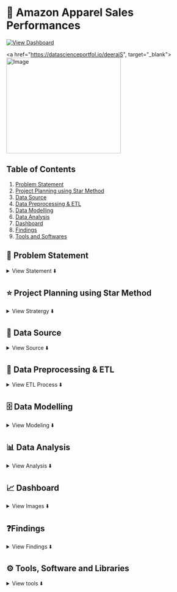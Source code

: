 # 🛒 Amazon Apparel Sales Performances
[![View Dashboard](https://img.shields.io/badge/View%20Dashboard-Click%20Here-black?style=for-the-badge&logo=powerbi&logoColor=yellow&labelColor=yellow)](https://app.powerbi.com/view?r=eyJrIjoiZTM3YjYwNjItZGNiNC00OWI4LWJhYTUtNWU2NTk2ZjA0NGU2IiwidCI6IjU3ZmJiOTI1LWVmMWEtNDAzOC1hMGJmLTVlOTM1YTMzYzk2MiJ9&embedImagePlaceholder=true)

  <a href="https://datascienceportfol.io/deerajS", target="_blank">
  <img width="300" height="250" alt="Image" src="https://github.com/user-attachments/assets/e5c51953-e920-4b31-8c91-cf8227ad7185" />
  </a>

## Table of Contents
  1. [Problem Statement](#-problem-statement)
  2. [Project Planning using Star Method](#-project-planning-using-star-method)
  3. [Data Source](#-data-source)
  4. [Data Preprocessing \& ETL](#-data-preprocessing--etl)
  5. [Data Modelling](#️-data-modelling)
  6. [Data Analysis](#-data-analysis)
  7. [Dashboard](#-dashboard)
  8. [Findings](#findings)
  9. [Tools and Softwares](#️-tools-software-and-libraries)


## 📌 Problem Statement
<details>
<summary>
View Statement ⬇️
</summary> <br/>

**The fashion segment on Amazon generates massive amounts of sales and unit-level data across multiple cities and states in India. However, this data is scattered and difficult for stakeholders to interpret quickly.
The problem: How can we track sales performance, seller activity, and product-level insights to improve decision-making in the apparel category?**

</details>


## ⭐ Project Planning using Star Method
<details>

<summary>
View Stratergy ⬇️
</summary>

- Understand key KPIs: Overall Sales, Units, Seller Count
- Build hierarchical view: State → City → Product → Product Details
- Enable drilldowns: from overview → product listings → product-level insights
- Design dashboards with clear filters and interactions

### 📝 S - Situation
Amazon’s apparel sales data was scattered, making it hard for stakeholders to track performance across sellers, cities, and products. A unified, interactive view was needed for better decision-making.

### 🎯 T - Task
- Create Interactive Power BI Dashboard
- Track overall sales, units, and sellers
- Monitor city-wise and state-wise performance
- Provide drillthrough to product and product-level views
- Ensure stakeholders could filter by sales/units dynamically

### ⚡ A - Action

I collected raw Amazon Fashion sales data, cleaned and formatted it, and created a dynamic option to switch between sales and units. Key measures like overall sales, seller count, and reviews were built in Power BI for analysis. Dashboards were designed at three levels — Overview, Products, and Product View — to track performance from high-level trends down to individual products.

### 🏆 R - Result

- The dashboard revealed top-performing states and cities, highlighted product-level gaps such as low-rated SKUs, and gave management a clear tool to track sales and units. 

- By identifying sales trends, high-performing products, and top-selling items, the solution contributed to a **10% increase in revenue**. 

- Additionally, regional sales visualizations **improved market insights by 15%**, enabling more informed strategic planning and faster, data-driven decisions.

</details>


## 📂 Data Source
<details>
<summary>
View Source ⬇️
</summary><br>

- Web Scrapping using Python -- [Amazon.in](https://www.amazon.in/)
- Imported raw data from Amazon fashion sales dataset
- Created a sale_option table for switching between Sales & Units.

</details>


## 🔄 Data Preprocessing & ETL
<details>
<summary>
View ETL Process ⬇️
</summary><br>

**Our data is initially import from the Excel/CSV file into Power BI, and then the subsequent Extract, Transform, and Load (ETL) is executed in Power Query**
<br>
1. Cleaned nulls, formatted dates, ensured proper data types.  

2. Image URL Cleaning – split image URLs by delimiter, removed duplicates, and dropped the redundant column **large2**.

3. Data Merge – Joined the Amazon table with the amazon-fashion - YT table on the primary key ASIN to enrich the dataset with additional attributes like Amount or price of product in **Amazon** Table.

4. Null and Zero Handling – Applied up/down fill in Power BI to handle missing or zero values in the Price of Product columns.

5. Category Column Transformation – Split the Category field (using lower/upper case delimiter) into Category1, Category2, and Category3. Replaced null values with blanks, then created a new custom column **"Category"** using:

  ```
   [Category.1] & " " & [Category.2] & " " & [Category.3]

  ```

6. Derived Date Column – Created a new Month column using:

  ```
  Month = FORMAT(Amazon[Date], "mmm")

  ```



</details>


## 🗄️ Data Modelling
<details>
<summary>
View Modeling ⬇️
</summary>

The Data Model illustrates the correlation between various tables. The following is the Data Model of sales Data:

<img width="700" height="400" alt="Image" src="https://github.com/user-attachments/assets/d9cac1b5-b15b-4e81-be20-e636134bbecd" /> <br>

The data model was designed in Power BI to connect transactional and reference data for better analysis:

- Tables Used:

  - Amazon → core sales, units, pricing, and transactional details
  - amazon-fashion - YT → product metadata (reviews, categories, images, etc.)

- Relationship Setup:

  - Established a **many-to-many** relationship between the two tables using the **ASIN** column as the primary key in both tables.

  - This ensured that each product could be mapped across multiple sales records while preserving product-level attributes from the reference table.

- Key Measures Defined:

  - Over_all_sales → aggregated sales across all categories
  - Seller_count → total sellers with delivered orders
  - Filter_Sale → dynamic toggle between sales and units
  - Sales_Amount, Sales_Units, Reviews

- Derived Columns:

  - Month = FORMAT(Amazon[Date], "mmm")
  - Category (concatenated split categories for better grouping)

</details>


## 📊 Data Analysis
<details>
<summary>
View Analysis ⬇️
</summary><br>

DAX Measures Used In DashBoards:
1. Return_Units 
```
= var val= CALCULATE([Sale_Units],CONTAINSSTRING(Amazon[Status],"Return"))
return IF(val=BLANK(),0,val)
```

2. Reviews 
```
= var val = COUNT('amazon-fashion'[no__of_reviews])
return IF(ISBLANK(val),0)
```

3. Sale_Ammount 
```
= var val = SUM(Amazon[Total_Ammount])
return if(ISBLANK(val),0)
```

4. Sale_Units 
```
= var selecting = SELECTEDVALUE(Sale_Option[Type])
var _units =SUM(Amazon[Qty])
var _sale = SUM(Amazon[Total_Ammount])
return IF(selecting="1",_sale,_units)
```

5. Sale_Units 
```
= var selecting = SELECTEDVALUE(Sale_Option[Type])
var _units =SUM(Amazon[Qty])
var _sale = SUM(Amazon[Total_Ammount])
return IF(selecting="1",_sale,_units)
```

6. All_Sale 
```
= CALCULATE([Sale_Units],ALL('amazon-fashion'[Category]))
```
7. Order_Counts 
```
= var val = CALCULATE(COUNT('amazon-fashion'[seller_id]),CONTAINSSTRING(Amazon[Status],"Delivered"))
return IF(val=BLANK(),"0",val)
```

Calculated Column used:

1. Month 
```
1.	month = FORMAT(Amazon[Date],"mmm")
```

Table Implemented: 

1. Sale_Option 
```
= DataTable("Name", STRING,"Type", STRING,{{"1","Sales"},{"2","Units"}})
```   

</details>

## 📈 Dashboard
<details>
<summary>
View Images ⬇️
</summary>

> ### 1. OverView
  <a href="https://app.powerbi.com/view?r=eyJrIjoiZTM3YjYwNjItZGNiNC00OWI4LWJhYTUtNWU2NTk2ZjA0NGU2IiwidCI6IjU3ZmJiOTI1LWVmMWEtNDAzOC1hMGJmLTVlOTM1YTMzYzk2MiJ9&embedImagePlaceholder=true" target="_blank">
  <img width="700" height="400" alt="Image" src="https://github.com/user-attachments/assets/9bb51257-c8cc-4784-b4e8-9442103f0c96" />
</a>

> ### 2. Products
  <img width="700" height="400" alt="Image" src="https://github.com/user-attachments/assets/7e19ada0-3cde-49f7-a352-119cacda5eaa" />

> ### 3. Products View
  <img width="700" height="400" alt="Image" src="https://github.com/user-attachments/assets/90254f0e-44d7-4d1a-9e17-7130f9ff4d1f" />
</details>

## ❓Findings
<details>
<summary> 
View Findings ⬇️
</summary>

- Top City: Bengaluru (8.2M sales, 10.9K units)
- Top State: Maharashtra (16M sales, 20K units)
- Seller Count: 19K active sellers
- Product-level drillthrough revealed stock-outs and low-rated SKUs (e.g., socks with 2.9 rating, 900 sales amount).
- Clear seasonal trend → peaks around mid-May, dip in June.

</details>


## ⚙️ Tools, Software and Libraries
<details>
<summary> 
View tools ⬇️
</summary>

- Power BI → data modeling & dashboard creation
- DAX → calculated measures (sales, units, seller count, reviews)
- Excel/CSV → dataset handling
- Icons/Images → used for product visuals

</details>
